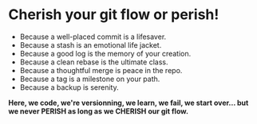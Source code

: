 # Cherish your git flow or perish!

- Because a well-placed commit is a lifesaver.
- Because a stash is an emotional life jacket.
- Because a good log is the memory of your creation.
- Because a clean rebase is the ultimate class.
- Because a thoughtful merge is peace in the repo.
- Because a tag is a milestone on your path.
- Because a backup is serenity.

**Here, we code, we're versionning, we learn, we fail, we start over... but we never PERISH as long as we CHERISH our git flow.**
